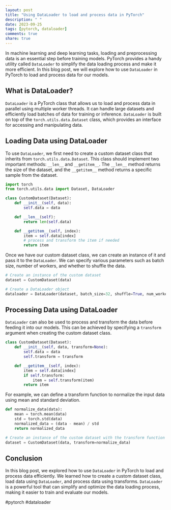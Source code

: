 ```yaml
---
layout: post
title: "Using DataLoader to load and process data in PyTorch"
description: " "
date: 2023-09-25
tags: [pytorch, dataloader]
comments: true
share: true
---
```


In machine learning and deep learning tasks, loading and preprocessing data is an essential step before training models. PyTorch provides a handy utility called `DataLoader` to simplify the data loading process and make it more efficient. In this blog post, we will explore how to use `DataLoader` in PyTorch to load and process data for our models.

## What is DataLoader?

`DataLoader` is a PyTorch class that allows us to load and process data in parallel using multiple worker threads. It can handle large datasets and efficiently load batches of data for training or inference. `DataLoader` is built on top of the `torch.utils.data.Dataset` class, which provides an interface for accessing and manipulating data.

## Loading Data using DataLoader

To use `DataLoader`, we first need to create a custom dataset class that inherits from `torch.utils.data.Dataset`. This class should implement two important methods: `__len__` and `__getitem__`. The `__len__` method returns the size of the dataset, and the `__getitem__` method returns a specific sample from the dataset.

```python
import torch
from torch.utils.data import Dataset, DataLoader

class CustomDataset(Dataset):
    def __init__(self, data):
        self.data = data

    def __len__(self):
        return len(self.data)

    def __getitem__(self, index):
        item = self.data[index]
        # process and transform the item if needed
        return item
```

Once we have our custom dataset class, we can create an instance of it and pass it to the `DataLoader`. We can specify various parameters such as batch size, number of workers, and whether to shuffle the data.

```python
# Create an instance of the custom dataset
dataset = CustomDataset(data)

# Create a DataLoader object
dataloader = DataLoader(dataset, batch_size=32, shuffle=True, num_workers=4)
```

## Processing Data using DataLoader

`DataLoader` can also be used to process and transform the data before feeding it into our models. This can be achieved by specifying a `transform` argument when creating the custom dataset class. 

```python
class CustomDataset(Dataset):
    def __init__(self, data, transform=None):
        self.data = data
        self.transform = transform

    def __getitem__(self, index):
        item = self.data[index]
        if self.transform:
            item = self.transform(item)
        return item
```

For example, we can define a transform function to normalize the input data using mean and standard deviation.

```python
def normalize_data(data):
    mean = torch.mean(data)
    std = torch.std(data)
    normalized_data = (data - mean) / std
    return normalized_data

# Create an instance of the custom dataset with the transform function
dataset = CustomDataset(data, transform=normalize_data)
```

## Conclusion

In this blog post, we explored how to use `DataLoader` in PyTorch to load and process data efficiently. We learned how to create a custom dataset class, load data using `DataLoader`, and process data using transforms. `DataLoader` is a powerful tool that can simplify and optimize the data loading process, making it easier to train and evaluate our models.

#pytorch #dataloader